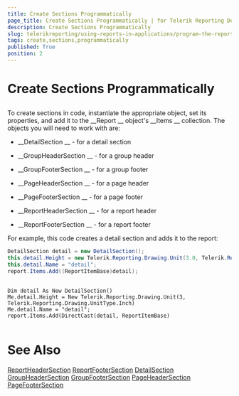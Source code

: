 ```yaml
---
title: Create Sections Programmatically
page_title: Create Sections Programmatically | for Telerik Reporting Documentation
description: Create Sections Programmatically
slug: telerikreporting/using-reports-in-applications/program-the-report-definition/create-sections-programmatically
tags: create,sections,programmatically
published: True
position: 2
---
```


# Create Sections Programmatically



## 



To create sections in code, instantiate the appropriate object, set its properties, and add it to the 
__Report
__ object's 
__Items
__ collection. The objects you will need to work with are:


* __DetailSection
__ - for a detail section 


* __GroupHeaderSection
__ - for a group header 


* __GroupFooterSection
__ - for a group footer 


* __PageHeaderSection
__ - for a page header 


* __PageFooterSection
__ - for a page footer 


* __ReportHeaderSection
__ - for a report header 


* __ReportFooterSection
__ - for a report footer


For example, this code creates a detail section and adds it to the report:


	
````C#
DetailSection detail = new DetailSection();
this.detail.Height = new Telerik.Reporting.Drawing.Unit(3.0, Telerik.Reporting.Drawing.UnitType.Inch);
this.detail.Name = "detail";
report.Items.Add((ReportItemBase)detail);
		
````




	
````VB.NET
Dim detail As New DetailSection()
Me.detail.Height = New Telerik.Reporting.Drawing.Unit(3, Telerik.Reporting.Drawing.UnitType.Inch)
Me.detail.Name = "detail";
report.Items.Add(DirectCast(detail, ReportItemBase)
		
````




# See Also
[ReportHeaderSection](/reporting/api/Telerik.Reporting.ReportHeaderSection)
[ReportFooterSection](/reporting/api/Telerik.Reporting.ReportFooterSection)
[DetailSection](/reporting/api/Telerik.Reporting.DetailSection)
[GroupHeaderSection](/reporting/api/Telerik.Reporting.GroupHeaderSection)
[GroupFooterSection](/reporting/api/Telerik.Reporting.GroupFooterSection)
[PageHeaderSection](/reporting/api/Telerik.Reporting.PageHeaderSection)
[PageFooterSection](/reporting/api/Telerik.Reporting.PageFooterSection)

